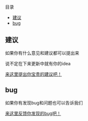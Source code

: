 <!-- START doctoc generated TOC please keep comment here to allow auto update -->
<!-- DON'T EDIT THIS SECTION, INSTEAD RE-RUN doctoc TO UPDATE -->
<div class="help-menu pos-f">目录</div>

- [建议](#%E5%BB%BA%E8%AE%AE)
- [bug](#bug)

<!-- END doctoc generated TOC please keep comment here to allow auto update -->

## 建议
如果你有什么意见和建议都可以提出来

说不定在下来更新中就有你的idea

[来这里提出你宝贵的建议吧！](http://10.200.1.145/framework/web/es-lab/eslink-v/Eslink-npm/issues)

## bug
如果你有发现bug和问题也可以告诉我们

[来这里反馈你发现的bug吧！](http://10.200.1.145/framework/web/es-lab/eslink-v/Eslink-npm/issues)
